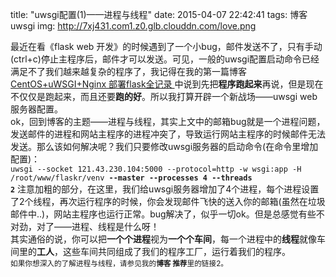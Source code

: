 title: "uwsgi配置(1)——进程与线程"
date: 2015-04-07 22:42:41
tags: 博客 uwsgi
img: http://7xj431.com1.z0.glb.clouddn.com/love.png

最近在看《flask web 开发》的时候遇到了一个小bug，邮件发送不了，只有手动(ctrl+c)停止主程序后，邮件才可以发送。可见，一般的uwsgi配置启动命令已经满足不了我们越来越复杂的程序了，我记得在我的第一篇博客<a href="http://neo1218.github.io/2015/03/20/post1/" target="_blank">CentOS+uWSGI+Nginx 部署flask全记录 </a>中说到先把<strong>程序跑起来</strong>再说，但是现在不仅仅是跑起来，而且还要<strong>跑的好</strong>。所以我打算开辟一个新战场——uwsgi web服务器配置。<br/>
ok，回到博客的主题——进程与线程，其实上文中的邮箱bug就是一个进程问题，发送邮件的进程和网站主程序的进程冲突了，导致运行网站主程序的时候邮件无法发送。那么该如何解决呢？我们只要修改uwsgi服务器的启动命令(在命令里增加配置)：<br/>
<code>uwsgi --socket 121.43.230.104:5000 --protocol=http -w wsgi:app -H /root/www/flaskr/venv <strong>--master --processes 4 --threads 2</strong></code>
注意加粗的部分，在这里，我们给uwsgi服务器增加了4个进程，每个进程设置了2个线程，再次运行程序的时候，你会发现邮件飞快的送入你的邮箱(虽然在垃圾邮件中..)，网站主程序也运行正常。bug解决了，似乎一切ok。但是总感觉有些不对劲，对了——进程、线程是什么呀！<br/>
其实通俗的说，你可以把<strong>一个个进程</strong>视为<strong>一个个车间</strong>，每一个进程中的<strong>线程</strong>就像车间里的<strong>工人</strong>，这些车间共同组成了我们的程序工厂，运行着我们的程序。<br/>
<small>如果你想深入的了解进程与线程，请参见我的<strong>博客 推荐</strong>里的链接2。</small>
